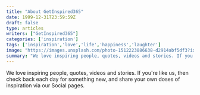 ```yaml
---
title: "About GetInspired365"
date: 1999-12-31T23:59:59Z
draft: false
type: articles
writers: ["GetInspired365"]
categories: ['inspiration']
tags: ['inspiration','love','life','happiness','laughter']
image: "https://images.unsplash.com/photo-1512223886638-d2914abf5df3?ixlib=rb-1.2.1&ixid=eyJhcHBfaWQiOjEyMDd9&auto=format&fit=crop&w=300&q=100"
summary: "We love inspiring people, quotes, videos and stories. If you’re like us, then check back each day for something new, and share your own doses of inspiration via our Social pages."
---
```


We love inspiring people, quotes, videos and stories. If you're like us, then check back each day for something new, and share your own doses of inspiration via our Social pages.
